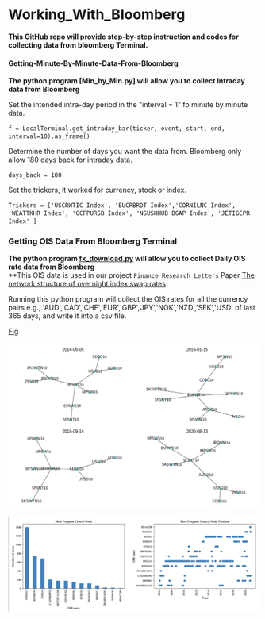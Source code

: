 # Working_With_Bloomberg
**This GitHub repo will provide step-by-step instruction and codes for collecting data from bloomberg Terminal.** 



#### Getting-Minute-By-Minute-Data-From-Bloomberg
**The python program [Min_by_Min.py] will allow you to collect Intraday data from Bloomberg**


Set the intended intra-day period in the "interval = 1" fo minute by minute data. 

	f = LocalTerminal.get_intraday_bar(ticker, event, start, end, interval=10).as_frame()


Determine the number of days you want the data from. Bloomberg only allow 180 days back for intraday data. 
		
	days_back = 180

Set the trickers, it worked for currency, stock or index. 

	Trickers = ['USCRWTIC Index', 'EUCRBRDT Index','CORNILNC Index', 'WEATTKHR Index', 'GCFPURGB Index', 'NGUSHHUB BGAP Index', 'JETIGCPR Index' ]



### Getting OIS Data From Bloomberg Terminal 
**The python program [fx_download.py](fx_download.py) will allow you to collect Daily OIS rate data from Bloomberg** <br />
**This OIS data is used in our project `Finance Research Letters` Paper [The network structure of overnight index swap rates](https://www.sciencedirect.com/science/article/pii/S1544612321004141) <br/>

Running this python program will collect the OIS rates for all the currency pairs e.g., 'AUD','CAD','CHF','EUR','GBP','JPY','NOK','NZD','SEK','USD' of last 365 days, and write it into a csv file. 



[Fig](Figures/OIS_10.pdf)



 <p align="center">
  <img width="1000" src="Figures/OIS_10.png">
</p>
 
 <p align="center">
  <img width="1000" src="Figures/Fig_4.png">
</p>
